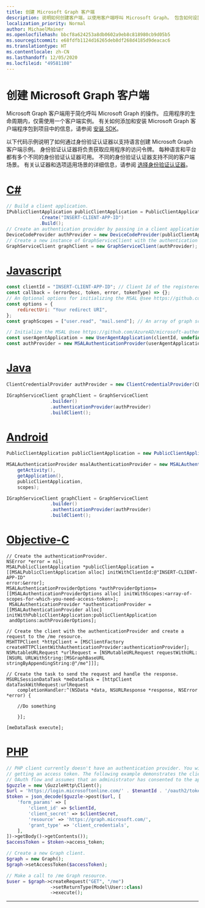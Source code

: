 ```yaml
---
title: 创建 Microsoft Graph 客户端
description: 说明如何创建客户端，以使用客户端呼叫 Microsoft Graph。 包含如何设置身份验证和选择主权云。
localization_priority: Normal
author: MichaelMainer
ms.openlocfilehash: bbcf8a624253a8db0602a9eb8c818980cb9d05b5
ms.sourcegitcommit: e68fdfb1124d16265deb8df268d4185d9deacac6
ms.translationtype: HT
ms.contentlocale: zh-CN
ms.lasthandoff: 12/05/2020
ms.locfileid: "49581108"
---
```

# <a name="create-a-microsoft-graph-client"></a>创建 Microsoft Graph 客户端

Microsoft Graph 客户端用于简化呼叫 Microsoft Graph 的操作。 应用程序的生命周期内，仅需使用一个客户端实例。 有关如何添加和安装 Microsoft Graph 客户端程序包到项目中的信息，请参阅 [安装 SDK](sdk-installation.md)。

以下代码示例说明了如何通过身份验证认证器以支持语言创建 Microsoft Graph 客户端示例。 身份验证认证器将负责获取应用程序的访问令牌。 每种语言和平台都有多个不同的身份验证认证器可用。 不同的身份验证认证器支持不同的客户端场景。 有关认证器和选项适用场景的详细信息，请参阅 [选择身份验证认证器](choose-authentication-providers.md)。

# <a name="c"></a>[C#](#tab/CS)

```csharp
// Build a client application.
IPublicClientApplication publicClientApplication = PublicClientApplicationBuilder
            .Create("INSERT-CLIENT-APP-ID")
            .Build();
// Create an authentication provider by passing in a client application and graph scopes.
DeviceCodeProvider authProvider = new DeviceCodeProvider(publicClientApplication, graphScopes);
// Create a new instance of GraphServiceClient with the authentication provider.
GraphServiceClient graphClient = new GraphServiceClient(authProvider);
```

# <a name="javascript"></a>[Javascript](#tab/Javascript)

```javascript
const clientId = "INSERT-CLIENT-APP-ID"; // Client Id of the registered application
const callback = (errorDesc, token, error, tokenType) => {};
// An Optional options for initializing the MSAL @see https://github.com/AzureAD/microsoft-authentication-library-for-js/wiki/MSAL-basics#configuration-options
const options = {
    redirectUri: "Your redirect URI",
};
const graphScopes = ["user.read", "mail.send"]; // An array of graph scopes

// Initialize the MSAL @see https://github.com/AzureAD/microsoft-authentication-library-for-js/wiki/MSAL-basics#initialization-of-msal
const userAgentApplication = new UserAgentApplication(clientId, undefined, callback, options);
const authProvider = new MSALAuthenticationProvider(userAgentApplication, graphScopes );
```

# <a name="java"></a>[Java](#tab/Java)

```java
ClientCredentialProvider authProvider = new ClientCredentialProvider(CLIENT_ID, SCOPES, CLIENT_SECRET, TENANT_GUID, NationalCloud.Global);

IGraphServiceClient graphClient = GraphServiceClient
                .builder()
                .authenticationProvider(authProvider)
                .buildClient();
```

# <a name="android"></a>[Android](#tab/Android)

```java
PublicClientApplication publicClientApplication = new PublicClientApplication(getApplicationContext(), "INSERT-CLIENT-APP-ID");

MSALAuthenticationProvider msalAuthenticationProvider = new MSALAuthenticationProvider(
    getActivity(),
    getApplication(),
    publicClientApplication,
    scopes);

IGraphServiceClient graphClient = GraphServiceClient
                .builder()
                .authenticationProvider(authProvider)
                .buildClient();
```

# <a name="objective-c"></a>[Objective-C](#tab/Objective-C)

```objc
// Create the authenticationProvider.
NSError *error = nil;
MSALPublicClientApplication *publicClientApplication = [[MSALPublicClientApplication alloc] initWithClientId:@"INSERT-CLIENT-APP-ID" 
error:&error];
MSALAuthenticationProviderOptions *authProviderOptions= [[MSALAuthenticationProviderOptions alloc] initWithScopes:<array-of-scopes-for-which-you-need-access-token>];
 MSALAuthenticationProvider *authenticationProvider = [[MSALAuthenticationProvider alloc] initWithPublicClientApplication:publicClientApplication 
 andOptions:authProviderOptions];

// Create the client with the authenticationProvider and create a request to the /me resource.
MSHTTPClient *httpClient = [MSClientFactory createHTTPClientWithAuthenticationProvider:authenticationProvider];
NSMutableURLRequest *urlRequest = [NSMutableURLRequest requestWithURL:[NSURL URLWithString:[MSGraphBaseURL stringByAppendingString:@"/me"]]];

// Create the task to send the request and handle the response.
MSURLSessionDataTask *meDataTask = [httpClient dataTaskWithRequest:urlRequest
    completionHandler:^(NSData *data, NSURLResponse *response, NSError *error) {

    //Do something

    }];

[meDataTask execute];
```

# <a name="php"></a>[PHP](#tab/PHP)

```php
// PHP client currently doesn't have an authentication provider. You will need to handle
// getting an access token. The following example demonstrates the client credential
// OAuth flow and assumes that an administrator has consented to the application.
$guzzle = new \GuzzleHttp\Client();
$url = 'https://login.microsoftonline.com/' . $tenantId . '/oauth2/token?api-version=1.0';
$token = json_decode($guzzle->post($url, [
    'form_params' => [
        'client_id' => $clientId,
        'client_secret' => $clientSecret,
        'resource' => 'https://graph.microsoft.com/',
        'grant_type' => 'client_credentials',
    ],
])->getBody()->getContents());
$accessToken = $token->access_token;

// Create a new Graph client.
$graph = new Graph();
$graph->setAccessToken($accessToken);

// Make a call to /me Graph resource.
$user = $graph->createRequest("GET", "/me")
                ->setReturnType(Model\User::class)
                ->execute();
```
---
